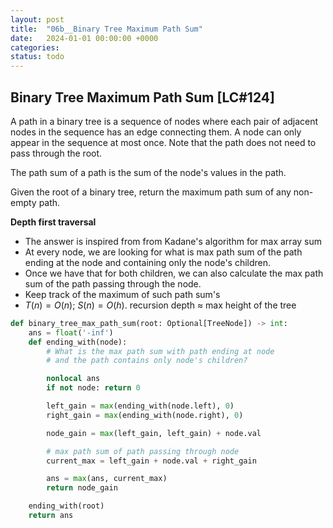 ```yaml
---
layout: post
title:  "06b__Binary Tree Maximum Path Sum"
date:   2024-01-01 00:00:00 +0000
categories: 
status: todo
---
```


## Binary Tree Maximum Path Sum [LC#124]

A path in a binary tree is a sequence of nodes where each pair of adjacent nodes in the sequence has an edge connecting them. A node can only appear in the sequence at most once. Note that the path does not need to pass through the root.

The path sum of a path is the sum of the node's values in the path.

Given the root of a binary tree, return the maximum path sum of any non-empty path.

**Depth first traversal**
- The answer is inspired from  from Kadane's algorithm for max array sum
- At every node, we are looking for what is max path sum of the path ending at the node and containing only the node's children.
- Once we have that for both children, we can also calculate the max path sum of the path passing through the node.
- Keep track of the maximum of such path sum's
- $T(n) = O(n)$; $S(n) = O(h)$. recursion depth $\approx$ max height of the tree

```python
def binary_tree_max_path_sum(root: Optional[TreeNode]) -> int:
    ans = float('-inf')
    def ending_with(node):
        # What is the max path sum with path ending at node
        # and the path contains only node's children?

        nonlocal ans
        if not node: return 0

        left_gain = max(ending_with(node.left), 0)
        right_gain = max(ending_with(node.right), 0)

        node_gain = max(left_gain, left_gain) + node.val

        # max path sum of path passing through node
        current_max = left_gain + node.val + right_gain

        ans = max(ans, current_max)
        return node_gain

    ending_with(root)
    return ans
```

